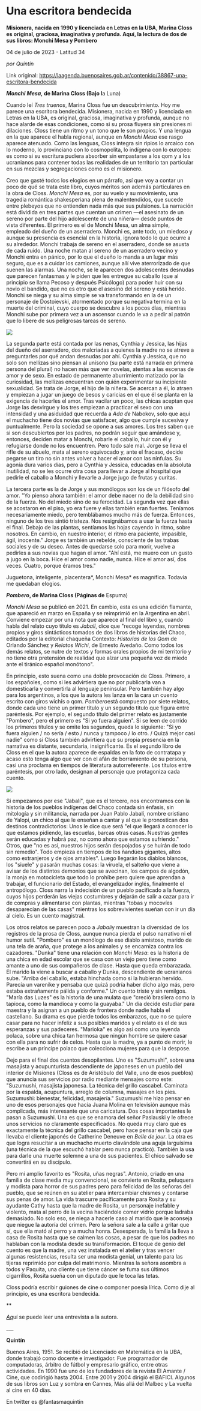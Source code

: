 # Una escritora bendecida

**Misionera, nacida en 1990 y licenciada en Letras en la UBA, Marina Closs es original, graciosa, imaginativa y profunda. Aquí, la lectura de dos de sus libros: Monchi Mesa y Pombero**

04 de julio de 2023 - Latitud 34

_por Quintín_

Link original: https://laagenda.buenosaires.gob.ar/contenido/38867-una-escritora-bendecida



***Monchi Mesa,* de Marina Closs (Bajo l**a Luna)




Cuando leí *Tres truenos*, Marina Closs fue un descubrimiento. Hoy me parece una escritora bendecida. Misionera, nacida en 1990 y licenciada en Letras en la UBA, es original, graciosa, imaginativa y profunda, aunque no hace alarde de esas condiciones, como si su prosa fluyera sin presiones ni dilaciones. Closs tiene un ritmo y un tono que le son propios. Y una lengua en la que aparece el habla regional, aunque en *Monchi Mesa* ese rasgo aparece atenuado. Como las lenguas, Closs integra sin ripios lo arcaico con lo moderno, lo provinciano con lo cosmopolita, lo indígena con lo europeo: es como si su escritura pudiera absorber sin empastarse a los qom y a los ucranianos para contener todas las realidades de un territorio tan particular en sus mezclas y segregaciones como es el misionero.




Creo que gasté todos los elogios en un párrafo, así que voy a contar un poco de qué se trata este libro, cuyos méritos son además particulares en la obra de Closs. *Monchi Mesa* es, por su vuelo y su movimiento, una tragedia romántica shakesperiana plena de malentendidos, que sucede entre plebeyos que no entienden nada más que sus pulsiones. La narración está dividida en tres partes que cuentan un crimen —el asesinato de un sereno por parte del hijo adolescente de una niñera— desde puntos de vista diferentes. El primero es el de Monchi Mesa, un alma simple, empleado del dueño de un aserradero. Monchi es, ante todo, un miedoso y aunque su presencia es esencial en la historia, ignora todo lo que ocurre a su alrededor. Monchi trabaja de sereno en el aserradero, donde se asusta de cada ruido. Una noche matan al sereno de un aserradero vecino y Monchi entra en pánico, por lo que el dueño lo manda a un lugar más seguro, que es a cuidar los camiones, aunque allí vive aterrorizado de que suenen las alarmas. Una noche, se le aparecen dos adolescentes desnudas que parecen fantasmas y le piden que les entregue su caballo (que al principio se llama Pecoso y después Psicólogo) para poder huir con su novio el bandido, que no es otro que el asesino del sereno y está herido. Monchi se niega y su alma simple se va transformando en la de un personaje de Dostoievski, atormentado porque su negativa termina en la muerte del criminal, cuyo cuerpo se descubre a los pocos días, mientras Monchi sube por primera vez a un ascensor cuando le va a pedir al patrón que lo libere de sus peligrosas tareas de sereno.




![](https://cdn.feater.me/files/images/2026911/37eada44-6652-46a8-ac94-dc804a12e6a3.jpg)




La segunda parte está contada por las nenas, Cynthia y Jessica, las hijas del dueño del aserradero, dos malcriadas a quienes la madre no se atreve a preguntarles por qué andan desnudas por ahí. Cynthia y Jessica, que no solo son mellizas sino piensan al unísono (su parte está narrada en primera persona del plural) no hacen más que ver novelas, atentas a las escenas de amor y de sexo. En estado de permanente aburrimiento matizado por la curiosidad, las mellizas encuentran con quién experimentar su incipiente sexualidad. Se trata de Jorge, el hijo de la niñera. Se acercan a él, lo atraen y empiezan a jugar un juego de besos y caricias en el que él se planta en la exigencia de hacerles el amor. Tras vacilar un poco, las chicas aceptan que Jorge las desvirgue y los tres empiezan a practicar el sexo con una intensidad y una asiduidad que recuerda a *Ada de* Nabokov, solo que aquí el muchacho tiene dos novias que satisfacer, algo que cumple sucesiva y puntualmente. Pero la sociedad se opone a sus amores. Los tres saben que si son descubiertos por los padres, no podrán seguir que amándose y, entonces, deciden matar a Monchi, robarle el caballo, huir con él y refugiarse donde no los encuentren. Pero todo sale mal. Jorge se lleva el rifle de su abuelo, mata al sereno equivocado y, ante el fracaso, decide pegarse un tiro no sin antes volver a hacer el amor con las nínfulas. Su agonía dura varios días, pero a Cynthia y Jessica, educadas en la absoluta inutilidad, no se les ocurre otra cosa para llevar a Jorge al hospital que pedirle el caballo a Monchi y llevarle a Jorge jugo de frutas y curitas.




La tercera parte es la de Jorge y sus monólogos son los de un filósofo del amor. "Yo pienso ahora también: el amor debe nacer no de la debilidad sino de la fuerza. No del miedo sino de su ferocidad. La segunda vez que ellas se acostaron en el piso, yo era fuere y ellas también eran fuertes. Teníamos necesariamente miedo, pero temblábamos mucho más de fuerza. Entonces, ninguno de los tres sintió tristeza. Nos resignábamos a usar la fuerza hasta el final. Debajo de las plantas, sentíamos las hojas cayendo in ritmo, sobre nosotros. En cambio, en nuestro interior, el ritmo era paciente, impasible, ágil, inocente." Jorge es también un rebelde, consciente de las trabas sociales y de su deseo. Antes de quedarse solo para morir, vuelve a pedirles a sus novias que hagan el amor. "Ahí está, me muero con un gusto a jugo en la boca. Hice el amor como nadie, nunca. Hice el amor así, dos veces. Cuatro, porque éramos tres."




Juguetona, inteligente, placentera*, Monchi Mesa* es magnífica. Todavía me quedaban elogios.




***Pombero*, de Marina Closs (Páginas de** Espuma)




*Monchi Mesa* se publicó en 2021. En cambio, esta es una edición flamante, que apareció en marzo en España y se reimprimió en la Argentina en abril. Conviene empezar por una nota que aparece al final del libro y, cuando habla del relato cuyo título es *Jabalí*, dice que "recoge leyendas, nombres propios y giros sintácticos tomados de dos libros de historias del Chaco, editados por la editorial chaqueña Contexto: *Historias de los Qom* de Orlando Sánchez y *Relatos Wichí*, de Ernesto Avedaño. Como todos los demás relatos, se nutre de textos y formas orales propios de mi territorio y no tiene otra pretensión de realidad que alzar una pequeña voz de miedo ante el tiránico español monótono".




En principio, esto suena como una doble provocación de Closs. Primero, a los españoles, como si les advirtiera que no por publicarla van a domesticarla y convertirla al lenguaje peninsular. Pero también hay algo para los argentinos, a los que la autora les lanza en la cara un cuento escrito con giros wichís o qom. *Pombero*está compuesto por siete relatos, donde cada uno tiene un primer título y un segundo título que figura entre paréntesis. Por ejemplo, el segundo título del primer relato es justamente "Pombero", pero el primero es "Si yo fuera alguien". Si se leen de corrido los primeros títulos y se omite los segundos, queda lo siguiente: "Si yo fuera alguien / no sería / esto / nunca y tampoco / lo otro. / Quizá mejor casi nadie" como si Closs también advirtiera que su propia presencia en la narrativa es distante, secundaria, insignificante. Es el segundo libro de Closs en el que la autora aparece de espaldas en la foto de contratapa y acaso esto tenga algo que ver con el afán de borramiento de su persona, casi una proclama en tiempos de literatura autorreferente. Los títulos entre paréntesis, por otro lado, designan al personaje que protagoniza cada cuento.




![](https://cdn.feater.me/files/images/2026915/c0e16238-1a21-4537-8bfa-70d7aafb3b49.jpg)




Si empezamos por ese "Jabalí", que es el tercero, nos encontramos con la historia de los pueblos indígenas del Chaco contada sin énfasis, sin mitología y sin militancia, narrada por Juan Pablo Jabalí, nombre cristiano de Yalopi, un chico al que le enseñan a cantar y al que le pronostican dos destinos contradictorios: Unos le dice que será "el que llegará a conocer lo que estamos pidiendo, las escuelas, barcas otras casas. Nuestras gentes serán educadas y habrá paz, no como ahora que estamos sufriendo." Otros, que "no es así, nuestros hijos serán despojados y se huirán de todo sin remedio". Todo empieza en tiempos de los ñandúes gigantes, altos como extranjeros y de ojos amables". Luego llegarán los diablos blancos, los "siuele" y pasarán muchas cosas: la viruela, el salteño que viene a avisar de los distintos demonios que se avecinan, los campos de algodón, la monja en motocicleta que todo lo prohíbe pero quiere que aprendan a trabajar, el funcionario del Estado, el evangelizador inglés, finalmente el antropólogo. Closs narra la indecisión de un pueblo pacificado a la fuerza, cuyos hijos perderán las viejas costumbres y dejarán de salir a cazar para ir de compras y alimentarse con plantas, mientras "tobas y mocovíes desaparecían de las casas" mientras los sobrevivientes sueñan con ir un día al cielo. Es un cuento magistral.




Los otros relatos se parecen poco a *Jabalí*y muestran la diversidad de los registros de la prosa de Closs, aunque nunca pierda el pulso narrativo ni el humor sutil. "Pombero" es un monólogo de ese diablo amistoso, marido de una tela de araña, que protege a los animales y se encarniza contra los cazadores. "Dunka" tiene una relación con *Monchi Mesa*: es la historia de una chica en edad escolar que se casa con un viejo pero tiene como amante a uno de sus compañeros de clase. Hasta que queda embarazada. El marido la viene a buscar a caballo y Dunka, descendiente de ucranianos sube. "Arriba del caballo, estaba hinchada como si la hubieran hervido. Parecía un varenike y pensaba que quizá podría haber dicho algo más, pero estaba extrañamente pálida y conforme." Un cuento triste y sin remilgos. "María das Luzes" es la historia de una mulata que "creció brasilera como la tapioca, como la mandioca y como la guayaba." Un día decide estudiar para maestra y la asignan a un pueblo de frontera donde nadie habla el castellano. Su drama es que pierde todos los embarazos, que no se quiere casar para no hacer infeliz a sus posibles maridos y el relato es el de sus esperanzas y sus padeceres. "Marioka" es algo así como una leyenda polaca, sobre una chica tan hermosa que ningún hombre se quiere casar con ella para no sufrir de celos. Hasta que la madre, ya a punto de morir, le escribe a un príncipe polaco que colecciona mujeres para que la despose.




Dejo para el final dos cuentos desopilantes. Uno es "Suzumushi", sobre una masajista y acupunturista descendiente de japoneses en un pueblo del interior de Misiones (Closs es de Aristóbulo del Valle, uno de esos pueblos) que anuncia sus servicios por radio mediante mensajes como este: "Suzumushi, masajista japonesa. La técnica del grillo cascabel. Caminata por la espalda, acupuntura, arreglo de columna, masajes en los pies. Suzumushi: bienestar, felicidad, masajería." Suzumushi me hizo pensar en uno de esos personajes que hacía Juana Molina en televisión aunque más complicada, más interesante que una caricatura. Dos cosas importantes le pasan a Suzumushi. Una es que se enamora del señor Paslauski y le ofrece unos servicios no claramente especificados. No queda muy claro qué es exactamente la técnica del grillo cascabel, pero hace pensar en la caja que llevaba el cliente japonés de Catherine Deneuve en *Belle de jour*. La otra es que logra resucitar a un muchacho muerto clavándole una aguja larguísima (una técnica de la que escuchó hablar pero nunca practicó). También la usa para darle una muerte solemne a una de sus pacientes. El chico salvado se convertirá en su discípulo.




Pero mi amplio favorito es "Rosita, uñas negras". Antonio, criado en una familia de clase media muy convencional, se convierte en Rosita, peluquera y modista para horror de sus padres pero para felicidad de las señoras del pueblo, que se reúnen en su atelier para intercambiar chismes y contarse sus penas de amor. La vida trascurre pacíficamente para Rosita y su ayudante Cathy hasta que la madre de Rosita, un personaje inefable y violento, mata al perro de la vecina haciéndole comer vidrio porque ladraba demasiado. No solo eso, se niega a hacerle caso al marido que le aconseja que niegue la autoría del crimen. Pero la señora sale a la calle a gritar que sí, que ella mató al perro y a mucha honra. Desesperada, la familia la lleva a casa de Rosita hasta que se calmen las cosas, a pesar de que los padres no hablaban con la modista desde su transformación. El toque de genio del cuento es que la madre, una vez instalada en el atelier y tras vencer algunas resistencias, resulta ser una modista genial, un talento para las tijeras reprimido por culpa del matrimonio. Mientras la señora asombra a todos y Paquita, una cliente que tiene cáncer se fuma sus últimos cigarrillos, Rosita sueña con un diputado que le toca las tetas.




Closs podría escribir guiones de cine o componer poesía lírica. Como dije al principio, es una escritora bendecida.




\*\*




[*Aq*](https://laagenda.buenosaires.gob.ar/contenido/36426-escribir-para-entender?origin=Lens)uí se puede leer una entrevista a la autora.




\_\_\_




**Quintín**




Buenos Aires, 1951. Se recibió de Licenciado en Matemática en la UBA, donde trabajó como docente e investigador. Fue programador de computadoras, árbitro de fútbol y empresario gráfico, entre otras actividades. En 1990 fue uno de los fundadores de la revista El Amante / Cine, que codirigió hasta 2004. Entre 2001 y 2004 dirigió el BAFICI. Algunos de sus libros son Luz y sombra en Cannes, Más allá del Malbec y La vuelta al cine en 40 días.




En twitter es @fantasmaquintin



